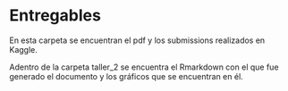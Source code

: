 # Entregables

En esta carpeta se encuentran el pdf y los submissions realizados en Kaggle.

Adentro de la carpeta taller_2 se encuentra el Rmarkdown con el que fue generado el documento y los gráficos que se encuentran en él.
